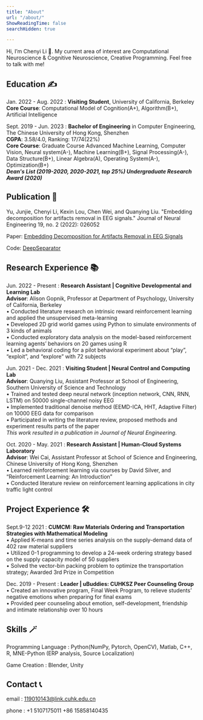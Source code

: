 ```yaml
---
title: "About"
url: "/about/"
ShowReadingTime: false
searchHidden: true

---
```


Hi, I’m Chenyi Li 🍊. My current area of interest are Computational Neuroscience & Cognitive Neuroscience, Creative Programming. Feel free to talk with me!

## Education ✍️

Jan. 2022 - Aug. 2022
: **Visiting Student**, University of California, Berkeley     
**Core Course**: Computational Model of Cognition(A+), Algorithm(B+), Artificial Intelligence

Sept. 2019 - Jun. 2023
: **Bachelor of Engineering** in Computer Engineering, The Chinese University of Hong Kong, Shenzhen                 
**CGPA**: 3.58/4.0, Ranking: 17/74(22%)      
**Core Course**: Graduate Course Advanced Machine Learning, Computer Vision, Neural system(A-), Machine Learning(B+), Signal Processing(A-), Data Structure(B+), Linear Algebra(A), Operating System(A-), Optimization(B+)       
***Dean's List (2019-2020, 2020-2021, top 25%)                                   Undergraduate Research Award (2020)***


## Publication 📑
Yu, Junjie, Chenyi Li, Kexin Lou, Chen Wei, and Quanying Liu. "Embedding decomposition for artifacts removal in EEG signals." Journal of Neural Engineering 19, no. 2 (2022): 026052

Paper: [Embedding Decomposition for Artifacts Removal
in EEG Signals](https://arxiv.org/abs/2112.00989)

Code: [DeepSeparator](https://github.com/ncclabsustech/DeepSeparator)

## Research Experience 📚
Jun. 2022 - Present
: **Research Assistant | Cognitive Developmental and Learning Lab**		   	 	       
**Advisor**: Alison Gopnik, Professor at Department of Psychology, University of California, Berkeley   
•	Conducted literature research on intrinsic reward reinforcement learning and applied the unsupervised meta-learning     
•	Developed 2D grid world games using Python to simulate environments of 3 kinds of animals   
•	Conducted exploratory data analysis on the model-based reinforcement learning agents’ behaviors on 20 games using R    
•	Led a behavioral coding for a pilot behavioral experiment about “play”, “exploit”, and “explore” with 72 subjects    


Jun. 2021 - Dec. 2021
: **Visiting Student | Neural Control and Computing Lab**	             		  
**Advisor**: Quanying Liu, Assistant Professor at School of Engineering, Southern University of Science and Technology  
•	Trained and tested deep neural network (inception network, CNN, RNN, LSTM) on 50000 single-channel noisy EEG  
•	Implemented traditional denoise method (EEMD-ICA, HHT, Adaptive Filter) on 10000 EEG data for comparison  
•	Participated in writing the literature review, proposed methods and experiment results parts of the paper  
*This work resulted in a publication in Journal of Neural Engineering.*

Oct. 2020 - May. 2021
: **Research Assistant | Human-Cloud Systems Laboratory**	  			            		
**Advisor**: Wei Cai, Assistant Professor at School of Science and Engineering, Chinese University of Hong Kong, Shenzhen    
•	Learned reinforcement learning via courses by David Silver, and “Reinforcement Learning: An Introduction”     
•	Conducted literature review on reinforcement learning applications in city traffic light control

## Project Experience 🛠️
Sept.9-12 2021
: **CUMCM: Raw Materials Ordering and Transportation Strategies with Mathematical Modeling**                                               	    	    
•	Applied K-means and time series analysis on the supply-demand data of 402 raw material suppliers      
•	Utilized 0-1 programming to develop a 24-week   ordering strategy based on the supply capacity model of 50 suppliers  
•	Solved the vector-bin packing problem to optimize the transportation strategy; Awarded 3rd Prize in Competition

Dec. 2019 - Present
: **Leader | uBuddies: CUHKSZ Peer Counseling Group**				  		       
•	Created an innovative program, Final Week Program, to relieve students’ negative emotions when preparing for final exams  
•	Provided peer counseling about emotion, self-development, friendship and intimate relationship over 10 hours


## Skills 🪄

Programming Language
: Python(NumPy, Pytorch, OpenCV), Matlab, C++, R, MNE-Python (ERP analysis, Source Localization)

Game Creation
: Blender, Unity

## Contact 📞
email
: 119010143@link.cuhk.edu.cn

phone
: +1 5107175011   +86 15858140435
